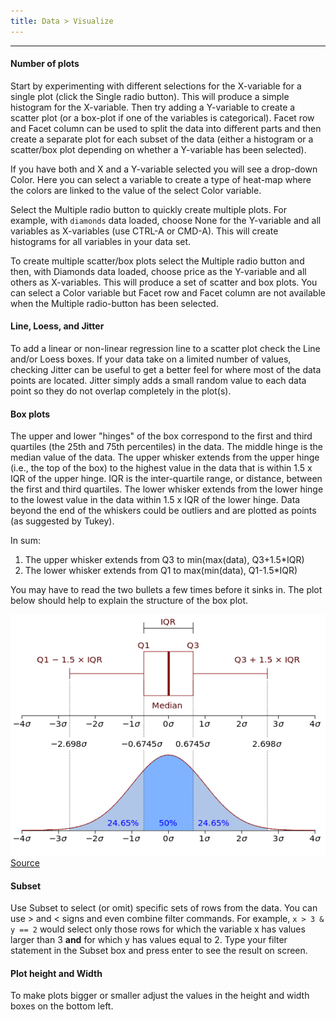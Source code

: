 ```yaml
---
title: Data > Visualize
---
```


***

#### Number of plots

Start by experimenting with different selections for the X-variable for a single plot (click the Single radio button). This will produce a simple histogram for the X-variable. Then try adding a Y-variable to create a scatter plot (or a box-plot if one of the variables is categorical). Facet row and Facet column can be used to split the data into different parts and then create a separate plot for each subset of the data (either a histogram or a scatter/box plot depending on whether a Y-variable has been selected).

If you have both and X and a Y-variable selected you will see a drop-down Color. Here you can select a variable to create a type of heat-map where the colors are linked to the value of the select Color variable.

Select the Multiple radio button to quickly create multiple plots. For example, with `diamonds` data loaded, choose None for the Y-variable and all variables as X-variables (use CTRL-A or CMD-A). This will create histograms for all variables in your data set.

To create multiple scatter/box plots select the Multiple radio button and then, with Diamonds data loaded, choose price as the Y-variable and all others as X-variables. This will produce a set of scatter and box plots. You can select a Color variable but Facet row and Facet column are not available when the Multiple radio-button has been selected.

#### Line, Loess, and Jitter

To add a linear or non-linear regression line to a scatter plot check the Line and/or Loess boxes. If your data take on a limited number of values, checking Jitter can be useful to get a better feel for where most of the data points are located. Jitter simply adds a small random value to each data point so they do not overlap completely in the plot(s).

#### Box plots

The upper and lower "hinges" of the box correspond to the first and third quartiles (the 25th and 75th percentiles) in the data. The middle hinge is the median value of the data. The upper whisker extends from the upper hinge (i.e., the top of the box) to the highest value in the data that is within 1.5 x IQR of the upper hinge. IQR is the inter-quartile range, or distance, between the first and third quartiles. The lower whisker extends from the lower hinge to the lowest value in the data within 1.5 x IQR of the lower hinge. Data beyond the end of the whiskers could be outliers and are plotted as points (as suggested by Tukey).

In sum:
1. The upper whisker extends from Q3 to min(max(data), Q3+1.5\*IQR)
2. The lower whisker extends from Q1 to max(min(data), Q1-1.5\*IQR)

You may have to read the two bullets a few times before it sinks in. The plot below should help to explain the structure of the box plot.

![Box plot illustration](figures/boxplot.png)
[Source](http://en.wikipedia.org/wiki/File:Boxplot_vs_PDF.svg)

#### Subset

Use Subset to select (or omit) specific sets of rows from the data. You can use > and < signs and even combine filter commands. For example, `x > 3 & y == 2` would select only those rows for which the variable x has values larger than 3 **and** for which y has values equal to 2. Type your filter statement in the Subset box and press enter to see the result on screen.

#### Plot height and Width

To make plots bigger or smaller adjust the values in the height and width boxes on the bottom left.
